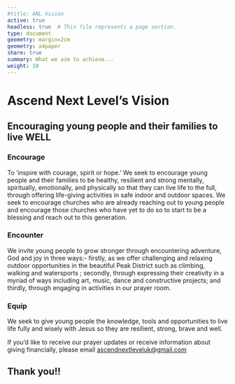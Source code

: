 ```yaml
---
#title: ANL Vision
active: true
headless: true  # This file represents a page section.
type: document
geometry: margin=2cm
geometry: a4paper
share: true
summary: What we aim to achieve...
weight: 10
---
```


# Ascend Next Level’s Vision

## Encouraging young people and their families to live WELL

### Encourage
To ‘inspire with courage, spirit or hope.’ We seek to encourage young people and their families to be healthy, resilient and strong mentally, spiritually, emotionally, and physically so that they can live life to the full, through offering life-giving activities in safe indoor and outdoor spaces. We seek to encourage churches who are already reaching out to young people and encourage those churches who have yet to do so to start to be a blessing and reach out to this generation.

### Encounter
We invite young people to grow stronger through encountering adventure, God and joy in three ways:- firstly, as we offer challenging and relaxing outdoor opportunities in the beautiful Peak District such as climbing, walking and watersports ; secondly, through expressing their creativity in a myriad of ways including art, music, dance and constructive projects; and thirdly, through engaging in activities in our prayer room.

### Equip
We seek to give young people the knowledge, tools and opportunities to live life fully and wisely with Jesus so they are resilient, strong, brave and well.

If you’d like to receive our prayer updates or receive information about giving financially, please email [ascendnextleveluk@gmail.com](mailto:ascendnextleveluk@gmail.com)

## Thank you!!
